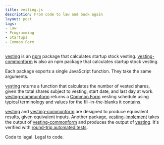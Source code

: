```yaml
---
title: vesting.js
description: From code to law and back again
layout: post
tags:
- Law
- Programming
- Startups
- Common Form
---
```


[vesting][vesting] is an [npm][npm] package that calculates startup stock vesting. [vesting-commonform][vesting-commonform] is also an npm package that calculates startup stock vesting.

<!--jump-->

Each package exports a single JavaScript function. They take the same arguments.

[vesting][vesting] returns a function that calculates the number of vested shares, given the total shares subject to vesting, start date, and last day at work. [vesting-commonform][vesting-commonform] returns a [Common Form][commonform] vesting schedule using typical terminology and values for the fill-in-the-blanks it contains.

[vesting][vesting] and [vesting-commonform][vesting-commonform] are designed to produce equivalent results, given equivalent inputs. Another package, [vesting-implement][vesting-implement] takes the output of [vesting-commonform][vesting-commonform] and produces the output of [vesting][vesting]. It's verified with [round-trip automated tests][round-trips].

Code to legal. Legal to code.

[vesting]: https://npmjs.com/packages/vesting

[vesting-commonform]: https://npmjs.com/packages/vesting-commonform

[vesting-implement]: https://npmjs.com/packages/vesting-implement

[commonform]: https://commonform.github.io

[npm]: https://npmjs.com

[round-trips]: https://github.com/kemitchell/vesting-implement.js/blob/master/test.js

